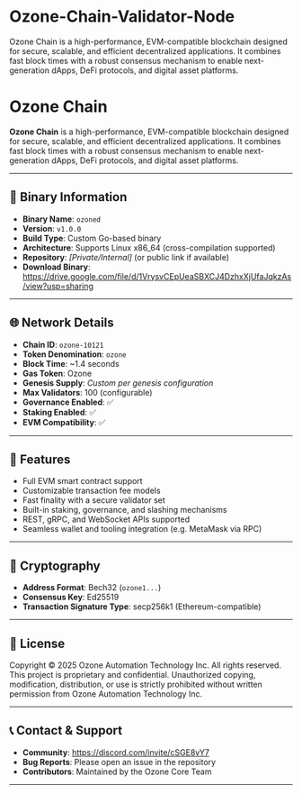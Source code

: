 # Ozone-Chain-Validator-Node
Ozone Chain is a high-performance, EVM-compatible blockchain designed for secure, scalable, and efficient decentralized applications. It combines fast block times with a robust consensus mechanism to enable next-generation dApps, DeFi protocols, and digital asset platforms.


# Ozone Chain


**Ozone Chain** is a high-performance, EVM-compatible blockchain designed for secure, scalable, and efficient decentralized applications. It combines fast block times with a robust consensus mechanism to enable next-generation dApps, DeFi protocols, and digital asset platforms.


---


## 🔧 Binary Information


- **Binary Name**: `ozoned`
- **Version**: `v1.0.0`
- **Build Type**: Custom Go-based binary
- **Architecture**: Supports Linux x86_64 (cross-compilation supported)
- **Repository**: _[Private/Internal]_ (or public link if available)
- **Download Binary**: https://drive.google.com/file/d/1VrysvCEpUeaSBXCJ4DzhxXjUfaJqkzAs/view?usp=sharing

---


## 🌐 Network Details


- **Chain ID**: `ozone-10121`
- **Token Denomination**: `ozone`
- **Block Time**: ~1.4 seconds
- **Gas Token**: Ozone
- **Genesis Supply**: _Custom per genesis configuration_
- **Max Validators**: 100 (configurable)
- **Governance Enabled**: ✅
- **Staking Enabled**: ✅
- **EVM Compatibility**: ✅


---


## 🚀 Features


- Full EVM smart contract support
- Customizable transaction fee models
- Fast finality with a secure validator set
- Built-in staking, governance, and slashing mechanisms
- REST, gRPC, and WebSocket APIs supported
- Seamless wallet and tooling integration (e.g. MetaMask via RPC)


---


## 🔐 Cryptography


- **Address Format**: Bech32 (`ozone1...`)
- **Consensus Key**: Ed25519
- **Transaction Signature Type**: secp256k1 (Ethereum-compatible)


---


## 📎 License


Copyright © 2025 Ozone Automation Technology Inc. All rights reserved.
This project is proprietary and confidential. Unauthorized copying, modification, distribution, or use is strictly prohibited without written permission from Ozone Automation Technology Inc.


---


## 📞 Contact & Support


- **Community**: https://discord.com/invite/cSGE8vY7
- **Bug Reports**: Please open an issue in the repository
- **Contributors**: Maintained by the Ozone Core Team


---


